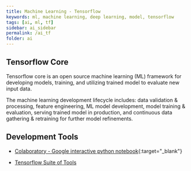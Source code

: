 ```yaml
---
title: Machine Learning - Tensorflow
keywords: ml, machine learning, deep learning, model, tensorflow
tags: [ai, ml, tf]
sidebar: ai_sidebar
permalink: /ai_tf
folder: ai
---
```


## Tensorflow Core

Tensorflow core is an open source machine learning (ML) framework for developing
models, training, and utilizing trained model to evaluate new input data.  
  
The machine learning development lifecycle includes: data validation & 
processing, feature engineering, ML model development, model training & 
evaluation, serving trained model in production, and continuous data gathering &
retraining for further model refinements.  

## Development Tools

- [Colaboratory - Google interactive python notebook](https://colab.research.google.com){:target="_blank"}

- [Tensorflow Suite of Tools](https://www.tensorflow.org/resources/tools)